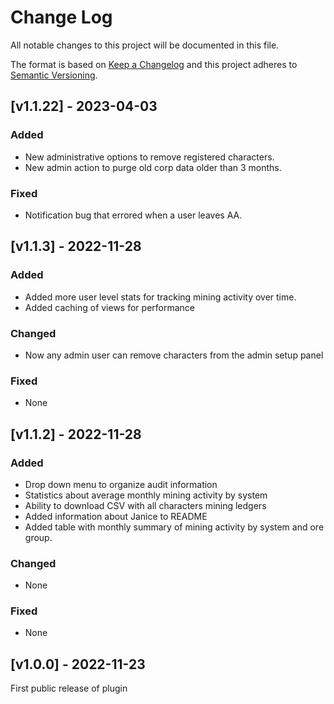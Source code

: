 # Change Log

All notable changes to this project will be documented in this file.

The format is based on [Keep a Changelog](http://keepachangelog.com/)
and this project adheres to [Semantic Versioning](http://semver.org/).

## [v1.1.22] - 2023-04-03

### Added

- New administrative options to remove registered characters.
- New admin action to purge old corp data older than 3 months.

### Fixed

- Notification bug that errored when a user leaves AA.

## [v1.1.3] - 2022-11-28

### Added

- Added more user level stats for tracking mining activity over time.
- Added caching of views for performance

### Changed

- Now any admin user can remove characters from the admin setup panel

### Fixed

- None


## [v1.1.2] - 2022-11-28

### Added

- Drop down menu to organize audit information
- Statistics about average monthly mining activity by system
- Ability to download CSV with all characters mining ledgers
- Added information about Janice to README
- Added table with monthly summary of mining activity by system and ore group.

### Changed

- None

### Fixed

- None

## [v1.0.0] - 2022-11-23

First public release of plugin
